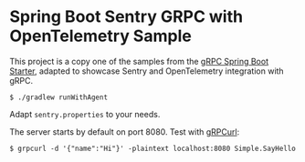 # Spring Boot Sentry GRPC with OpenTelemetry Sample

This project is a copy one of the samples from the [gRPC Spring Boot Starter](https://github.com/yidongnan/grpc-spring-boot-starter/blob/master/examples/local-grpc-server/build.gradle), adapted to showcase Sentry and OpenTelemetry integration with gRPC.

```
$ ./gradlew runWithAgent
```

Adapt `sentry.properties` to your needs.

The server starts by default on port 8080. Test with [gRPCurl](https://github.com/fullstorydev/grpcurl):

```
$ grpcurl -d '{"name":"Hi"}' -plaintext localhost:8080 Simple.SayHello
```